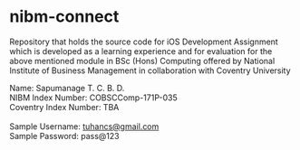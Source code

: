 # nibm-connect
Repository that holds the source code for iOS Development Assignment which is developed as a learning experience and for evaluation for the above mentioned module in BSc (Hons) Computing offered by National Institute of Business Management in collaboration with Coventry University 

Name: Sapumanage T. C. B. D. <br/>
NIBM Index Number: COBSCComp-171P-035 <br/>
Coventry Index Number: TBA <br/>
<br/>
Sample Username: tuhancs@gmail.com <br/>
Sample Password: pass@123 <br/>
